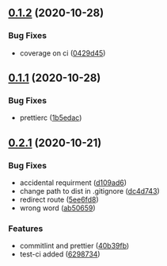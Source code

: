 ## [0.1.2](https://github.com/kocetora/front-hrm/compare/v0.1.1...v0.1.2) (2020-10-28)

### Bug Fixes

- coverage on ci ([0429d45](https://github.com/kocetora/front-hrm/commit/0429d45edc0680bb5edc6214b2cf86d2dce0c792))

## [0.1.1](https://github.com/kocetora/front-hrm/compare/v0.2.1...v0.1.1) (2020-10-28)

### Bug Fixes

- prettierc ([1b5edac](https://github.com/kocetora/front-hrm/commit/1b5edac94e041cf60232f1e765c4a1bcd45722dd))

## [0.2.1](https://github.com/kocetora/front-hrm/compare/dc4d7432a3785a1f5b312441ad41e8e6c9364858...v0.2.1) (2020-10-21)

### Bug Fixes

- accidental requirment ([d109ad6](https://github.com/kocetora/front-hrm/commit/d109ad649508659dd129a772c8e0f96395336fa4))
- change path to dist in .gitignore ([dc4d743](https://github.com/kocetora/front-hrm/commit/dc4d7432a3785a1f5b312441ad41e8e6c9364858))
- redirect route ([5ee6fd8](https://github.com/kocetora/front-hrm/commit/5ee6fd8be79c5e217d36cc7cfcba1b2ae5435aec))
- wrong word ([ab50659](https://github.com/kocetora/front-hrm/commit/ab5065979c5bf14ec37d69d59b07380a8b77ff32))

### Features

- commitlint and prettier ([40b39fb](https://github.com/kocetora/front-hrm/commit/40b39fb62287ea282b443e64b36701d1fff1e417))
- test-ci added ([6298734](https://github.com/kocetora/front-hrm/commit/629873400215aafa0db819ccdf8b259e920b74d0))
